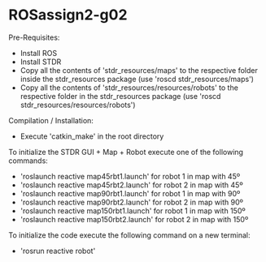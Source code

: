 # ROSassign2-g02

 Pre-Requisites:
 * Install ROS
 * Install STDR
 * Copy all the contents of 'stdr_resources/maps' to the respective folder inside the stdr_resources package (use 'roscd stdr_resources/maps')
 * Copy all the contents of 'stdr_resources/resources/robots' to the respective folder in the stdr_resources package
         (use 'roscd stdr_resources/resources/robots')

 Compilation / Installation:
 * Execute 'catkin_make' in the root directory

To initialize the STDR GUI + Map + Robot execute one of the following commands:
   
 * 'roslaunch reactive map45rbt1.launch' for robot 1 in map with 45º
 * 'roslaunch reactive map45rbt2.launch' for robot 2 in map with 45º
 * 'roslaunch reactive map90rbt1.launch' for robot 1 in map with 90º
 * 'roslaunch reactive map90rbt2.launch' for robot 2 in map with 90º
 * 'roslaunch reactive map150rbt1.launch' for robot 1 in map with 150º
 * 'roslaunch reactive map150rbt2.launch' for robot 2 in map with 150º
 
 To initialize the code execute the following command on a new terminal:
 
 * 'rosrun reactive robot'
 
